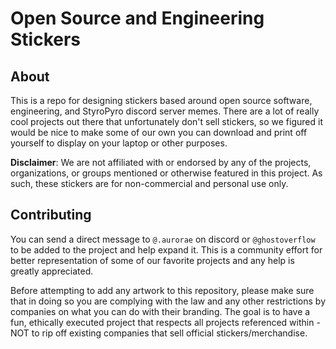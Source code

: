 # Open Source and Engineering Stickers
## About
This is a repo for designing stickers based around open source software, engineering, and StyroPyro discord server memes. There are a lot of really cool projects out there that unfortunately don't sell stickers, so we figured it would be nice to make some of our own you can download and print off yourself to display on your laptop or other purposes.

**Disclaimer**: We are not affiliated with or endorsed by any of the projects, organizations, or groups mentioned or otherwise featured in this project. As such, these stickers are for non-commercial and personal use only.

## Contributing
You can send a direct message to `@.aurorae` on discord or `@ghostoverflow` to be added to the project and help expand it. This is a community effort for better representation of some of our favorite projects and any help is greatly appreciated.

Before attempting to add any artwork to this repository, please make sure that in doing so you are complying with the law and any other restrictions by companies on what you can do with their branding. The goal is to have a fun, ethically executed project that respects all projects referenced within - NOT to rip off existing companies that sell official stickers/merchandise.

